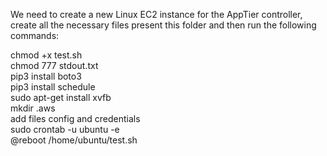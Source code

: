 We need to create a new Linux EC2 instance for the AppTier controller, create all the necessary files present this folder and then run the following commands:

chmod +x test.sh <br/>
chmod 777 stdout.txt <br/>
pip3 install boto3 <br/>
pip3 install schedule <br/>
sudo apt-get install xvfb <br/>
mkdir .aws <br/>
add files config and credentials <br/>
sudo crontab -u ubuntu -e <br/>
@reboot /home/ubuntu/test.sh <br/>

